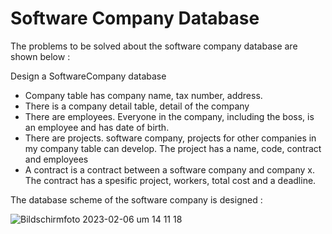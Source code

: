 # Software Company Database

The problems to be solved about the software company database are shown below : 

Design a SoftwareCompany database
 - Company table has company name, tax number, address.
 - There is a company detail table, detail of the company
 - There are employees. Everyone in the company, including the boss, is an employee and has date of birth.
 - There are projects. software company, projects for other companies in my company table
  can develop. The project has a name, code, contract and employees
 - A contract is a contract between a software company and company x. 
    The contract has a spesific project, workers, total cost and a deadline.

The database scheme of the software company is designed : 

![Bildschirmfoto 2023-02-06 um 14 11 18](https://user-images.githubusercontent.com/120198895/216957105-3b01afad-39c7-461a-8292-470e478f5289.png)
